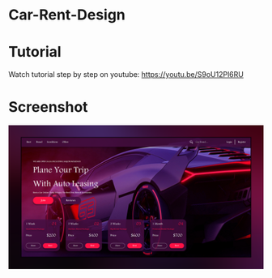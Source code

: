 # Car-Rent-Design

# Tutorial 
Watch tutorial step by step on youtube:
https://youtu.be/S9oU12Pl6RU

# Screenshot 
![alt text](https://raw.githubusercontent.com/mahmoudhamwi/Car-Rent-Design/main/CarRent/Car%20rent.png)
